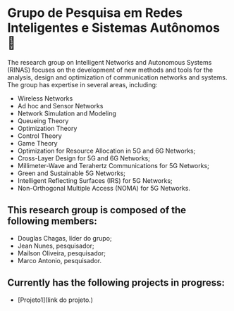 # Grupo de Pesquisa em Redes Inteligentes e Sistemas Autônomos 📶

The research group on Intelligent Networks and Autonomous Systems (RINAS) focuses on the development of new methods and tools for the analysis, design and optimization of communication networks and systems. The group has expertise in several areas, including:

- Wireless Networks
- Ad hoc and Sensor Networks
- Network Simulation and Modeling
- Queueing Theory
- Optimization Theory
- Control Theory
- Game Theory
- Optimization for Resource Allocation in 5G and 6G Networks;
- Cross-Layer Design for 5G and 6G Networks;
- Millimeter-Wave and Terahertz Communications for 5G Networks;
- Green and Sustainable 5G Networks;
- Intelligent Reflecting Surfaces (IRS) for 5G Networks;
- Non-Orthogonal Multiple Access (NOMA) for 5G Networks.

## This research group is composed of the following members:

 - Douglas Chagas, líder do grupo;
 - Jean Nunes, pesquisador;
 - Mailson Oliveira, pesquisador;
 - Marco Antonio, pesquisador.

## Currently has the following projects in progress:

 - [Projeto1](link do projeto.)

<!--
**gprisa/gprisa** is a ✨ _special_ ✨ repository because its `README.md` (this file) appears on your GitHub profile.

Here are some ideas to get you started:

- 🔭 I’m currently working on ...
- 🌱 I’m currently learning ...
- 👯 I’m looking to collaborate on ...
- 🤔 I’m looking for help with ...
- 💬 Ask me about ...
- 📫 How to reach me: ...
- 😄 Pronouns: ...
- ⚡ Fun fact: ...
-->
